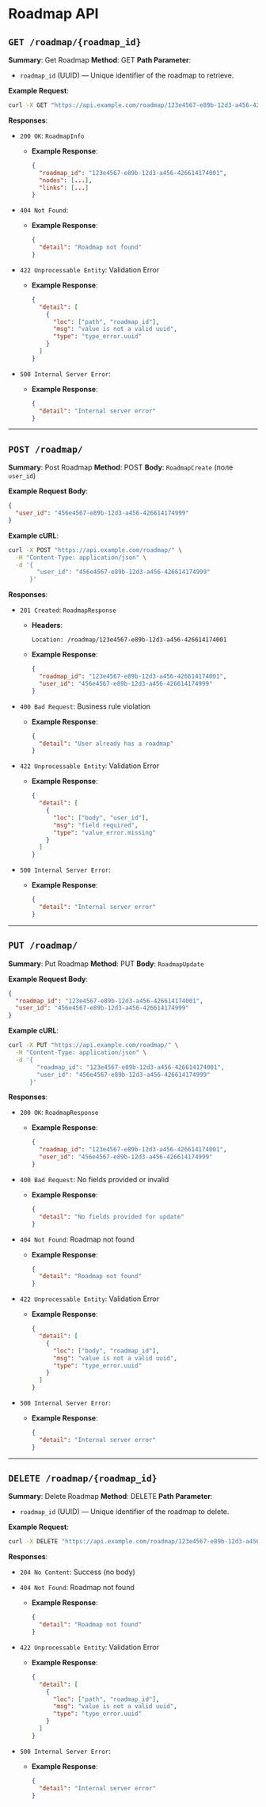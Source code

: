 # Roadmap API

## `GET /roadmap/{roadmap_id}`

**Summary**: Get Roadmap
**Method**: GET
**Path Parameter**:

* `roadmap_id` (UUID) — Unique identifier of the roadmap to retrieve.

**Example Request**:

```bash
curl -X GET "https://api.example.com/roadmap/123e4567-e89b-12d3-a456-426614174001"
```

**Responses**:

* `200 OK`: `RoadmapInfo`

  * **Example Response**:

    ```json
    {
      "roadmap_id": "123e4567-e89b-12d3-a456-426614174001",
      "nodes": [...],
      "links": [...]
    }
    ```
* `404 Not Found`:

  * **Example Response**:

    ```json
    {
      "detail": "Roadmap not found"
    }
    ```
* `422 Unprocessable Entity`: Validation Error

  * **Example Response**:

    ```json
    {
      "detail": [
        {
          "loc": ["path", "roadmap_id"],
          "msg": "value is not a valid uuid",
          "type": "type_error.uuid"
        }
      ]
    }
    ```
* `500 Internal Server Error`:

  * **Example Response**:

    ```json
    {
      "detail": "Internal server error"
    }
    ```

---

## `POST /roadmap/`

**Summary**: Post Roadmap
**Method**: POST
**Body**: `RoadmapCreate` (поле `user_id`)

**Example Request Body**:

```json
{
  "user_id": "456e4567-e89b-12d3-a456-426614174999"
}
```

**Example cURL**:

```bash
curl -X POST "https://api.example.com/roadmap/" \
  -H "Content-Type: application/json" \
  -d '{
        "user_id": "456e4567-e89b-12d3-a456-426614174999"
      }'
```

**Responses**:

* `201 Created`: `RoadmapResponse`

  * **Headers**:

    ```http
    Location: /roadmap/123e4567-e89b-12d3-a456-426614174001
    ```
  * **Example Response**:

    ```json
    {
      "roadmap_id": "123e4567-e89b-12d3-a456-426614174001",
      "user_id": "456e4567-e89b-12d3-a456-426614174999"
    }
    ```
* `400 Bad Request`: Business rule violation

  * **Example Response**:

    ```json
    {
      "detail": "User already has a roadmap"
    }
    ```
* `422 Unprocessable Entity`: Validation Error

  * **Example Response**:

    ```json
    {
      "detail": [
        {
          "loc": ["body", "user_id"],
          "msg": "field required",
          "type": "value_error.missing"
        }
      ]
    }
    ```
* `500 Internal Server Error`:

  * **Example Response**:

    ```json
    {
      "detail": "Internal server error"
    }
    ```

---

## `PUT /roadmap/`

**Summary**: Put Roadmap
**Method**: PUT
**Body**: `RoadmapUpdate`

**Example Request Body**:

```json
{
  "roadmap_id": "123e4567-e89b-12d3-a456-426614174001",
  "user_id": "456e4567-e89b-12d3-a456-426614174999"
}
```

**Example cURL**:

```bash
curl -X PUT "https://api.example.com/roadmap/" \
  -H "Content-Type: application/json" \
  -d '{
        "roadmap_id": "123e4567-e89b-12d3-a456-426614174001",
        "user_id": "456e4567-e89b-12d3-a456-426614174999"
      }'
```

**Responses**:

* `200 OK`: `RoadmapResponse`

  * **Example Response**:

    ```json
    {
      "roadmap_id": "123e4567-e89b-12d3-a456-426614174001",
      "user_id": "456e4567-e89b-12d3-a456-426614174999"
    }
    ```
* `400 Bad Request`: No fields provided or invalid

  * **Example Response**:

    ```json
    {
      "detail": "No fields provided for update"
    }
    ```
* `404 Not Found`: Roadmap not found

  * **Example Response**:

    ```json
    {
      "detail": "Roadmap not found"
    }
    ```
* `422 Unprocessable Entity`: Validation Error

  * **Example Response**:

    ```json
    {
      "detail": [
        {
          "loc": ["body", "roadmap_id"],
          "msg": "value is not a valid uuid",
          "type": "type_error.uuid"
        }
      ]
    }
    ```
* `500 Internal Server Error`:

  * **Example Response**:

    ```json
    {
      "detail": "Internal server error"
    }
    ```

---

## `DELETE /roadmap/{roadmap_id}`

**Summary**: Delete Roadmap
**Method**: DELETE
**Path Parameter**:

* `roadmap_id` (UUID) — Unique identifier of the roadmap to delete.

**Example Request**:

```bash
curl -X DELETE "https://api.example.com/roadmap/123e4567-e89b-12d3-a456-426614174001"
```

**Responses**:

* `204 No Content`: Success (no body)
* `404 Not Found`: Roadmap not found

  * **Example Response**:

    ```json
    {
      "detail": "Roadmap not found"
    }
    ```
* `422 Unprocessable Entity`: Validation Error

  * **Example Response**:

    ```json
    {
      "detail": [
        {
          "loc": ["path", "roadmap_id"],
          "msg": "value is not a valid uuid",
          "type": "type_error.uuid"
        }
      ]
    }
    ```
* `500 Internal Server Error`:

  * **Example Response**:

    ```json
    {
      "detail": "Internal server error"
    }
    ```
